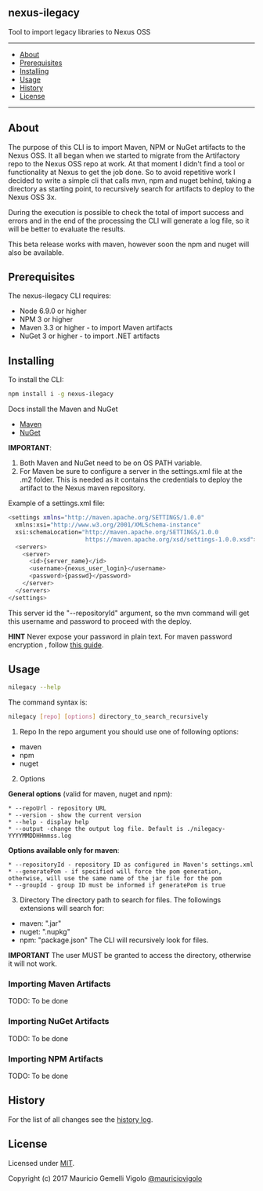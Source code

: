 ## nexus-ilegacy
Tool to import legacy libraries to Nexus OSS

---

* [About](#about)
* [Prerequisites](#prerequisites)
* [Installing](#installing)
* [Usage](#usage)
* [History](#history)
* [License](#license)

---


## About
The purpose of this CLI is to import Maven, NPM or NuGet artifacts to the Nexus OSS. It all began when we started to migrate from the Artifactory repo to the Nexus OSS repo at work. At that moment I didn't find a tool or functionality at Nexus to get the job done. So to avoid repetitive work I decided to write a simple cli that calls mvn, npm and nuget behind, taking a directory as starting point, to recursively search for artifacts to deploy to the Nexus OSS 3x.

During the execution is possible to check the total of import success and errors and in the end of the processing the CLI will generate a log file, so it will be better to evaluate the results.

This beta release works with maven, however soon the npm and nuget will also be available.



## Prerequisites
The nexus-ilegacy CLI requires:
* Node 6.9.0 or higher
* NPM 3 or higher
* Maven 3.3 or higher - to import Maven artifacts
* NuGet 3 or higher - to import .NET artifacts



## Installing

To install the CLI:
```bash
npm install i -g nexus-ilegacy
```

Docs install the Maven and NuGet
* [Maven](https://maven.apache.org/install.html)
* [NuGet](https://www.microsoft.com/net/core#linuxredhat)

**IMPORTANT**:
1. Both Maven and NuGet need to be on OS PATH variable.
2. For Maven be sure to configure a server in the settings.xml file at the .m2 folder. This is needed as it contains the credentials to deploy the artifact to the Nexus maven repository.

Example of a settings.xml file:
```bash
<settings xmlns="http://maven.apache.org/SETTINGS/1.0.0"
  xmlns:xsi="http://www.w3.org/2001/XMLSchema-instance"
  xsi:schemaLocation="http://maven.apache.org/SETTINGS/1.0.0
                      https://maven.apache.org/xsd/settings-1.0.0.xsd">
  <servers>
    <server>
      <id>{server_name}</id>
      <username>{nexus_user_login}</username>
      <password>{passwd}</password>
    </server>
  </servers>
</settings>
```

This server id the "--repositoryId" argument, so the mvn command will get this username and password to proceed with the deploy.

**HINT**
Never expose your password in plain text. For maven password encryption , follow [this guide](https://maven.apache.org/guides/mini/guide-encryption.html).



## Usage

```bash
nilegacy --help
```

The command syntax is:
```bash
nilegacy [repo] [options] directory_to_search_recursively
```

1. Repo
In the repo argument you should use one of following options:
* maven
* npm
* nuget


2. Options

**General options** (valid for maven, nuget and npm):

    * --repoUrl - repository URL
    * --version - show the current version
    * --help - display help
    * --output -change the output log file. Default is ./nilegacy-YYYYMMDDHHmmss.log

**Options available only for maven**:

    * --repositoryId - repository ID as configured in Maven's settings.xml
    * --generatePom - if specified will force the pom generation, otherwise, will use the same name of the jar file for the pom
    * --groupId - group ID must be informed if generatePom is true

3. Directory
The directory path to search for files. The followings extensions will search for:
* maven: ".jar"
* nuget: ".nupkg"
* npm: "package.json"
The CLI will recursively look for files.

**IMPORTANT** The user MUST be granted to access the directory, otherwise it will not work.


### Importing Maven Artifacts
TODO: To be done


### Importing NuGet Artifacts
TODO: To be done


### Importing NPM Artifacts
TODO: To be done



## History
For the list of all changes see the [history log](CHANGELOG.md).



## License

Licensed under [MIT](LICENSE.md).

Copyright (c) 2017 Mauricio Gemelli Vigolo [@mauriciovigolo](https://twitter.com/mauriciovigolo)